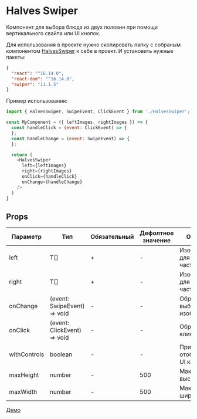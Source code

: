 # Halves Swiper

Компонент для выбора блюда из двух половин при помощи вертикального свайпа или UI кнопок.

Для использования в проекте нужно скопировать папку с собраным компонентом [HalvesSwiper](./dist) к себе в проект.
И установить нужные пакеты:

```json
{
  "react": "^16.14.0",
  "react-dom": "^16.14.0",
  "swiper": "11.1.5"
}
```


Пример использования:

```javascript
import { HalvesSwiper, SwipeEvent, ClickEvent } from './HalvesSwiper';

const MyComponent = ({ leftImages, rightImages }) => {
  const handleClick = (event: ClickEvent) => {
  };
  const handleChange = (event: SwipeEvent) => {
  };

  return (
    <HalvesSwiper
      left={leftImages}
      right={rightImages}
      onClick={handleClick}
      onChange={handleChange}
    />
  )
}
```

## Props

| Параметр     | Тип                            | Обязательный | Дефолтное значение | Описание                      |
|--------------|--------------------------------|--------------|--------------------|-------------------------------|
| left         | T[]                            | +            | -                  | Изображения для левой части   |
| right        | T[]                            | +            | -                  | Изображения для правой части  |
| onChange     | (event: SwipeEvent<T>) => void | -            | -                  | Обработчик выбора изображений |
| onClick      | (event: ClickEvent<T>) => void | -            | -                  | Обработчик клика              |
| withControls | boolean                        | -            | -                  | Призак отображения UI кнопок  |
| maxHeight    | number                         | -            | 500                | Максимальная высота           |
| maxWidth     | number                         | -            | 500                | Максимальная ширина           |


[Демо](https://halfs-swiper.netlify.app/)
